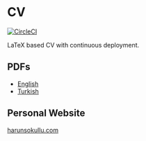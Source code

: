 # CV

[![CircleCI](https://circleci.com/gh/suphero/cv.svg?style=svg)](https://circleci.com/gh/suphero/cv)

LaTeX based CV with continuous deployment.

## PDFs

- [English](https://github.com/suphero/cv/releases/latest/download/HarunSokullu_en.pdf)
- [Turkish](https://github.com/suphero/cv/releases/latest/download/HarunSokullu_tr.pdf)

## Personal Website

[harunsokullu.com](https://harunsokullu.com/)

